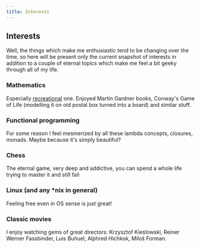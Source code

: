 ```yaml
---
title: Interests
---
```


## Interests

Well, the things which make me enthusiastic tend to be changing over
the time, so here will be present only the current snapshot of
interests in addition to a couple of eternal topics which make me feel
a bit geeky through all of my life.

### Mathematics

Especially [recreational][rec] one. Enjoyed Martin Gardner books, Conway's
Game of Life (modelling it on old postal box turned into a board) and
similar stuff.

### Functional programming

For some reason I feel mesmerized by all these lambda concepts,
closures, monads. Maybe because it's simply beautiful?

### Chess

The eternal game, very deep and addictive, you can spend a whole life
trying to master it and still fail

### Linux (and any *nix in general)

Feeling free even in OS sense is just great!

### Classic movies

I enjoy watching gems of great directors: Krzysztof Kieślowski, Reiner
Werner Fassbinder, Luis Buñuel, Alphred Hichkok, Miloš Forman.


[rec]: http://en.wikipedia.org/wiki/Recreational_mathematics
